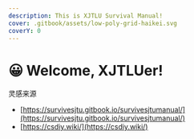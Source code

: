 ```yaml
---
description: This is XJTLU Survival Manual!
cover: .gitbook/assets/low-poly-grid-haikei.svg
coverY: 0
---
```


# 😀 Welcome, XJTLUer!

灵感来源&#x20;

* [https://survivesjtu.gitbook.io/survivesjtumanual/](https://survivesjtu.gitbook.io/survivesjtumanual/)
* [https://csdiy.wiki/](https://csdiy.wiki/)

